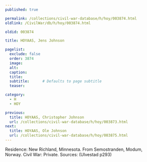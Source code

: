 ```yaml
---
published: true

permalink: /collections/civil-war-database/h/hoy/003874.html
oldlink: /CivilWar/db/h/hoy/003874.html

oldid: 003874

title: HOYAAS, Jens Johnson

pagelist:
  exclude: false
  order: 3874
  image: 
  alt:
  caption:
  title:
  subtitle:      # Defaults to page subtitle
  teaser:

category: 
  - H 
  - HOY

previous:
  title: HOYAAS, Christopher Johnson
  url: /collections/civil-war-database/h/hoy/003873.html  
next:
  title: HOYAAS, Ole Johnson
  url: /collections/civil-war-database/h/hoy/003875.html   
---
```

Residence: New Richland, Minnesota. From Semostranden, Modum, Norway. Civil War: Private. Sources: (Ulvestad p293)
